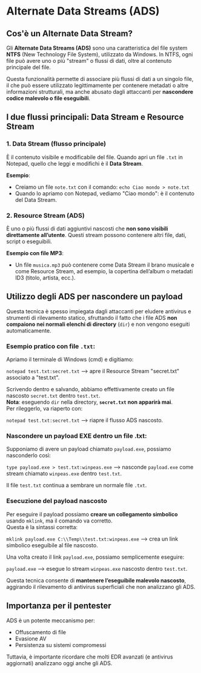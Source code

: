 # Alternate Data Streams (ADS)

## Cos'è un Alternate Data Stream?

Gli **Alternate Data Streams (ADS)** sono una caratteristica del file system **NTFS** (New Technology File System), utilizzato da Windows. In NTFS, ogni file può avere uno o più "stream" o flussi di dati, oltre al contenuto principale del file.

Questa funzionalità permette di associare più flussi di dati a un singolo file, il che può essere utilizzato legittimamente per contenere metadati o altre informazioni strutturali, ma anche abusato dagli attaccanti per **nascondere codice malevolo o file eseguibili**.

## I due flussi principali: Data Stream e Resource Stream

### 1. Data Stream (flusso principale)

È il contenuto visibile e modificabile del file. Quando apri un file `.txt` in Notepad, quello che leggi e modifichi è il **Data Stream**.

**Esempio**:
- Creiamo un file `note.txt` con il comando:
  `echo Ciao mondo > note.txt`
- Quando lo apriamo con Notepad, vediamo "Ciao mondo": è il contenuto del Data Stream.

### 2. Resource Stream (ADS)

È uno o più flussi di dati aggiuntivi nascosti che **non sono visibili direttamente all’utente**. Questi stream possono contenere altri file, dati, script o eseguibili.

**Esempio con file MP3**:
- Un file `musica.mp3` può contenere come Data Stream il brano musicale e come Resource Stream, ad esempio, la copertina dell’album o metadati ID3 (titolo, artista, ecc.).

## Utilizzo degli ADS per nascondere un payload

Questa tecnica è spesso impiegata dagli attaccanti per eludere antivirus e strumenti di rilevamento statico, sfruttando il fatto che i file ADS **non compaiono nei normali elenchi di directory** (`dir`) e non vengono eseguiti automaticamente.

### Esempio pratico con file `.txt`:

Apriamo il terminale di Windows (cmd) e digitiamo:

`notepad test.txt:secret.txt` ⟶ apre il Resource Stream "secret.txt" associato a "test.txt". <br>

Scrivendo dentro e salvando, abbiamo effettivamente creato un file nascosto `secret.txt` dentro `test.txt`.  
**Nota**: eseguendo `dir` nella directory, **`secret.txt` non apparirà mai**.  
Per rileggerlo, va riaperto con:

`notepad test.txt:secret.txt` ⟶ riapre il flusso ADS nascosto. <br>

### Nascondere un payload EXE dentro un file .txt:

Supponiamo di avere un payload chiamato `payload.exe`, possiamo nasconderlo così:

`type payload.exe > test.txt:winpeas.exe` ⟶ nasconde `payload.exe` come stream chiamato `winpeas.exe` dentro `test.txt`. <br>

Il file `test.txt` continua a sembrare un normale file `.txt`.

### Esecuzione del payload nascosto

Per eseguire il payload possiamo **creare un collegamento simbolico** usando `mklink`, ma il comando va corretto.  
Questa è la sintassi corretta:

`mklink payload.exe C:\\Temp\\test.txt:winpeas.exe` ⟶ crea un link simbolico eseguibile al file nascosto. <br>

Una volta creato il link `payload.exe`, possiamo semplicemente eseguire:

`payload.exe` ⟶ esegue lo stream `winpeas.exe` nascosto dentro `test.txt`. <br>

Questa tecnica consente di **mantenere l’eseguibile malevolo nascosto**, aggirando il rilevamento di antivirus superficiali che non analizzano gli ADS.

## Importanza per il pentester

ADS è un potente meccanismo per:

- Offuscamento di file
- Evasione AV
- Persistenza su sistemi compromessi

Tuttavia, è importante ricordare che molti EDR avanzati (e antivirus aggiornati) analizzano oggi anche gli ADS.
